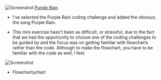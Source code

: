 

![Screenshot](http://i.imgur.com/Thxw7sb.png)
[Purple Rain](https://sarasoennichsen.github.io/mini_ex/miniex8/)
- I've selected the Purple Rain coding challenge and added the obvious; the song Purple Rain.

- This mini exercise hasn't been as difficult, or stressful, due to the fact that we had the opportunity to choose one of the coding challenges to be guided by and the focus was on getting familiar with flowcharts rather than the code. Although to make the flowchart, you have to be familiar with the code as well, I feel.

![Screenshot](http://i.imgur.com/gMZRQFN.jpg)

- Flowchartychart
